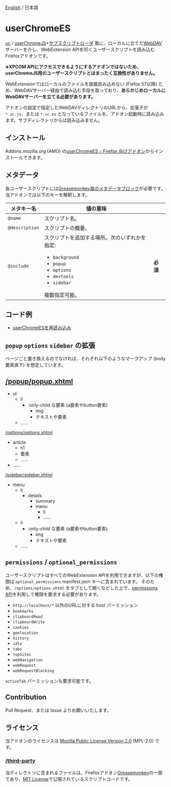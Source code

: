 [English](readme.md) / 日本語

userChromeES
============
[uc] / [userChromeJS]+[サブスクリプトローダ] 風に、ローカルに立てた[WebDAV]サーバーを介し、WebExtension APIを叩くユーザースクリプトを読み込むFirefoxアドオンです。

**※XPCOM APIにアクセスできるようにするアドオンではないため、userChromeJS用のユーザースクリプトとはまったく互換性がありません。**

WebExtensionではローカルのファイルを直接読み込めない (Fiefox 57以降) ため、WebDAVサーバー経由で読み込む手段を取っており、**あらかじめローカルにWebDAVサーバーを立てる必要があります。**

アドオンの設定で指定したWebDAVディレクトリのURLから、拡張子が `*.uc.js`、または `*.uc.es` となっているファイルを、アドオン起動時に読み込みます。サブディレクトリからは読み込みません。

[uc]: https://addons.mozilla.org/firefox/addon/uc/ "userChromeJS + Sub-Script/Overlay Loader"
[userChromeJS]: http://userchromejs.mozdev.org/ "JavaScriptを通して、Firefoxのインターフェイスを簡単に改造するための拡張"
[サブスクリプトローダ]: https://github.com/alice0775/userChrome.js/blob/master/userChrome.js "userChrome.jsというファイル名でプロファイルフォルダの中のchromeフォルダに置くことで、同フォルダ内の *.uc.jsファイル(example.uc.jsといったように)や *.uc.xulファイル(または*.xulファイル)を自動で全て読み込むようになります。"
[WebDAV]: https://ja.wikipedia.org/wiki/WebDAV "WebDAVはHypertext Transfer Protocolを拡張したもので、Webサーバ上のファイル管理を目的とした分散ファイルシステムを実現するプロトコルである。"

インストール
------------
Addons.mozilla.org (AMO) の[userChromeES :: Firefox 向けアドオン]からインストールできます。

[userChromeES :: Firefox 向けアドオン]: https://addons.mozilla.org/ja/firefox/addon/user-chrome-es/

メタデータ
----------
各ユーザースクリプトには[Greasemonkey風のメタデータブロック]が必要です。当アドオンでは以下のキーを解釈します。

| メタキー名     | 値の意味 |         |   
|----------------|--------------------|---|
| `@name`        | スクリプト名。     |   |
| `@description` | スクリプトの概要。 |   |
| `@include`     | スクリプトを追加する場所。次のいずれかを指定:<ul><li><code>background</code></li><li><code>popup</code></li><li><code>options</code></li><li><code>devtools</code></li><li><code>sidebar</code></li></ul>複数指定可能。 | **必須** |

[Greasemonkey風のメタデータブロック]: https://wiki.greasespot.net/Metadata_Block#Syntax

コード例
--------
- [userChromeESを再読み込み](https://greasyfork.org/scripts/34246/code)

`popup` `options` `sidebar` の拡張
----------------------------------
ページごと置き換えるのでなければ、それぞれ以下のようなマークアップ (body要素直下) を想定しています。

[/popup/popup.xhtml](popup/popup.xhtml)
---------------------------------------
- ul
	+ li
		* :only-child な要素 (a要素やbutton要素)
			- img
			- テキストや要素
	+ ……

[/options/options.xhtml](options/options.xhtml)
- article
	+ h1
	+ 要素
	+ ……
- ……

[/sideber/sideber.xhtml](options/options.xhtml)
- menu
	+ li
		* details
			- summary
			- menu
				+ li
				+ ……
	+ li
		* :only-child な要素 (a要素やbutton要素)
			- img
			- テキストや要素
	+ ……

`permissions` / `optional_permissions`
--------------------------------------
ユーザースクリプトはすべてのWebExtension APIを利用できますが、以下の権限は `optional_permissions` manifest.json キーに含まれています。
そのため、`/options/options.xhtml` をタブとして開くなどした上で、[permissions API]を利用して権限を要求する必要があります。

- `http://localhost/*` 以外のURLに対する host パーミッション
- `bookmarks`
- `clipboardRead`
- `clipboardWrite`
- `cookies`
- `geolocation`
- `history`
- `idle`
- `tabs`
- `topSites`
- `webNavigation`
- `webRequest`
- `webRequestBlocking`

`activeTab` パーミッションも要求可能です。

[permissions API]: https://developer.mozilla.org/Add-ons/WebExtensions/API/permissions

Contribution
------------
Pull Request、または Issue よりお願いいたします。

ライセンス
----------
当アドオンのライセンスは [Mozilla Public License Version 2.0] \(MPL-2.0) です。

[Mozilla Public License Version 2.0]: https://www.mozilla.org/MPL/2.0/

### [/third-party](third-party)
当ディレクトリに含まれるファイルは、Firefoxアドオン[Greasemonkey]の一部であり、[MIT License]で公開されているスクリプトコードです。

[Greasemonkey]: https://github.com/greasemonkey/greasemonkey/
[MIT License]: https://ja.osdn.net/projects/opensource/wiki/licenses/MIT_license
